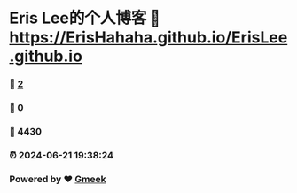 # Eris Lee的个人博客 :link: https://ErisHahaha.github.io/ErisLee.github.io 
### :page_facing_up: [2](https://ErisHahaha.github.io/ErisLee.github.io/tag.html) 
### :speech_balloon: 0 
### :hibiscus: 4430 
### :alarm_clock: 2024-06-21 19:38:24 
### Powered by :heart: [Gmeek](https://github.com/Meekdai/Gmeek)
